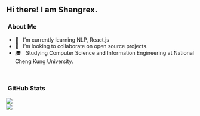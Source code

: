 <h2> Hi there! I am Shangrex. </h2>

<h3>  &nbsp;About Me </h3>

- 🌱 &nbsp; I’m currently learning NLP, React.js
- 👯 &nbsp; I’m looking to collaborate on open source projects.
- 🎓 &nbsp; Studying Computer Science and Information Engineering at National Cheng Kung University.

</br>

<h3>  &nbsp;GitHub Stats </h3>

<a href="https://github.com/anuraghazra/github-readme-stats">
  <img align="center" src="https://github-readme-stats.vercel.app/api?username=Shangrex&show_icons=true" />
</a>

</br>

<a href="https://github.com/anuraghazra/convoychat">
  <img align="center" src="https://github-readme-stats.vercel.app/api/top-langs/?username=shangrex&hide=jupyter%20notebook,SWIG,Shaderlab&layout=compact"/>
</a>

